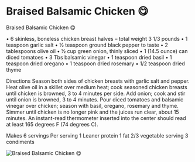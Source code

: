 # Braised Balsamic Chicken 😋

Braised Balsamic Chicken 😋

• 6 skinless, boneless chicken breast halves – total weight 3 1/3 pounds
• 1 teaspoon garlic salt
• ½ teaspoon ground black pepper to taste
• 2 tablespoons olive oil
• ½ cup green onion, thinly sliced
• 1 (14.5 ounce) can diced tomatoes
• 3 Tbs balsamic vinegar
• 1 teaspoon dried basil
• 1 teaspoon dried oregano
• 1 teaspoon dried rosemary
• 1/2 teaspoon dried thyme

Directions
Season both sides of chicken breasts with garlic salt and pepper.
Heat olive oil in a skillet over medium heat; cook seasoned chicken breasts until chicken is browned, 3 to 4 minutes per side. Add onion; cook and stir until onion is browned, 3 to 4 minutes.
Pour diced tomatoes and balsamic vinegar over chicken; season with basil, oregano, rosemary and thyme. Simmer until chicken is no longer pink and the juices run clear, about 15 minutes. An instant-read thermometer inserted into the center should read at least 165 degrees F (74 degrees C).

Makes 6 servings
Per serving
1 Leaner protein
1 fat
2/3 vegetable serving
3 condiments

![Braised Balsamic Chicken 😋](./Braised%20Balsamic%20Chicken%20😋.png)

